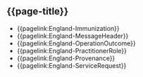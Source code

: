 ## {{page-title}}

- {{pagelink:England-Immunization}} 
- {{pagelink:England-MessageHeader}} 
- {{pagelink:England-OperationOutcome}} 
- {{pagelink:England-PractitionerRole}} 
- {{pagelink:England-Provenance}} 
- {{pagelink:England-ServiceRequest}}


